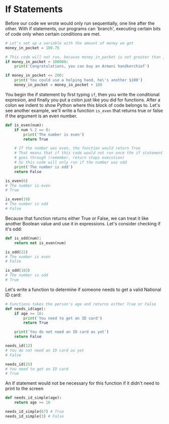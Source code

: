 # If Statements

Before our code we wrote would only run sequentially, one line after the other. With if statements, our programs can 'branch', executing certain bits of code only when certain conditions are met.

```python
# Let's set up a variable with the amount of money we got
money_in_pocket = 100.75

# This code will not run, because money_in_pocket is not greater than 100000
if money_in_pocket > 100000:
    print('Congratulations, you can buy an Armani handkerchief')

if money_in_pocket <= 200:
    print('You could use a helping hand, he\'s another $100')
    money_in_pocket = money_in_pocket + 100
```

You begin the if statement by first typing `if`, then you write the conditional expresion, and finally you put a colon just like you did for functions. After a colon we indent to show Python where this block of code belongs to. Let's see another example, we'll write a function `is_even` that returns true or false if the argument is an even number.

```python
def is_even(num):
    if num % 2 == 0:
        print('The number is even')
        return True

    # If the number was even, the function would return True
    # That means that if this code would not run once the if statement's code
    # goes through (remember, return stops execution)
    # So this code will only run if the number was odd
    print('The number is odd')
    return False

is_even(6)
# The number is even
# True

is_even(19)
# The number is odd
# False
```

Because that function returns either True or False, we can treat it like another Boolean value and use it in expressions. Let's consider checking if it's odd:

```python
def is_odd(num):
    return not is_even(num)

is_odd(22)
# The number is even
# False

is_odd(103)
# The number is odd
# True
```

Let's write a function to determine if someone needs to get a valid National ID card:

```python
# Functions takes the person's age and returns either True or False
def needs_id(age):
    if age >= 16:
        print('You need to get an ID card')
        return True

    print('You do not need an ID card as yet')
    return False

needs_id(12)
# You do not need an ID card as yet
# False

needs_id(25)
# You need to get an ID card
# True
```

An if statement would not be necessary for this function if it didn't need to print to the screen

```python
def needs_id_simple(age):
    return age >= 16

needs_id_simple(67) # True
needs_id_simple(3) # False
```
